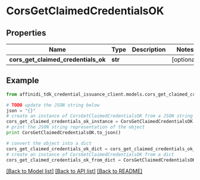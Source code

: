 # CorsGetClaimedCredentialsOK

## Properties

| Name                                | Type    | Description | Notes      |
| ----------------------------------- | ------- | ----------- | ---------- |
| **cors_get_claimed_credentials_ok** | **str** |             | [optional] |

## Example

```python
from affinidi_tdk_credential_issuance_client.models.cors_get_claimed_credentials_ok import CorsGetClaimedCredentialsOK

# TODO update the JSON string below
json = "{}"
# create an instance of CorsGetClaimedCredentialsOK from a JSON string
cors_get_claimed_credentials_ok_instance = CorsGetClaimedCredentialsOK.from_json(json)
# print the JSON string representation of the object
print CorsGetClaimedCredentialsOK.to_json()

# convert the object into a dict
cors_get_claimed_credentials_ok_dict = cors_get_claimed_credentials_ok_instance.to_dict()
# create an instance of CorsGetClaimedCredentialsOK from a dict
cors_get_claimed_credentials_ok_from_dict = CorsGetClaimedCredentialsOK.from_dict(cors_get_claimed_credentials_ok_dict)
```

[[Back to Model list]](../README.md#documentation-for-models) [[Back to API list]](../README.md#documentation-for-api-endpoints) [[Back to README]](../README.md)
